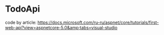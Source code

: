 # TodoApi
code by article: https://docs.microsoft.com/ru-ru/aspnet/core/tutorials/first-web-api?view=aspnetcore-5.0&amp;tabs=visual-studio
